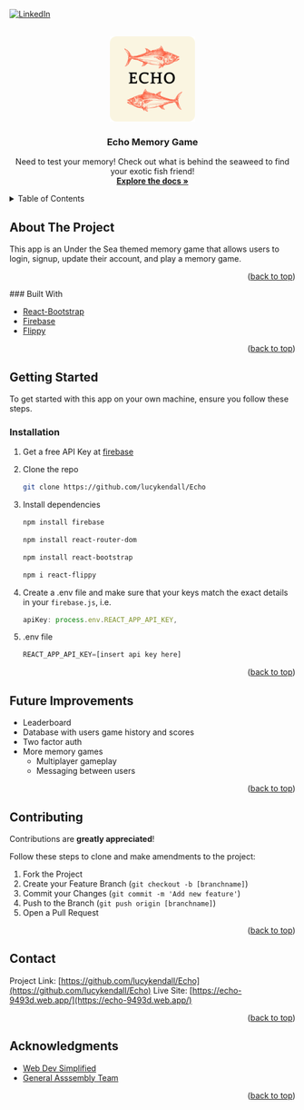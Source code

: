 <div id="top"></div>

[![LinkedIn][linkedin-shield]][linkedin-url]

<!-- PROJECT LOGO -->
<br />
<div align="center">
  <a href="https://github.com/lucykendall/Echo">
    <img src="/client/src/images/echo_logo.png" alt="Logo" width="150" height="150">
  </a>

<h3 align="center">Echo Memory Game</h3>

  <p align="center">
    Need to test your memory! Check out what is behind the seaweed to find your exotic fish friend!
    <br />
    <a href="https://github.com/lucykendall/Echo"><strong>Explore the docs »</strong></a>
    <br />
  </p>
</div>


<!-- TABLE OF CONTENTS -->
<details>
  <summary>Table of Contents</summary>
  <ol>
    <li>
      <a href="#about-the-project">About The Project</a>
      <ul>
        <li><a href="#built-with">Built With</a></li>
      </ul>
    </li>
    <li>
      <a href="#getting-started">Getting Started</a>
      <ul>
        <li><a href="#installation">Installation</a></li>
      </ul>
    </li>
    <li><a href="#futureimprovements">Future Improvements</a></li>
    <li><a href="#contact">Contact</a></li>
    <li><a href="#acknowledgments">Acknowledgments</a></li>
  </ol>
</details>



<!-- ABOUT THE PROJECT -->
## About The Project

This app is an Under the Sea themed memory game that allows users to login, signup, update their account, and play a memory game.

<p align="right">(<a href="#top">back to top</a>)</p>
### Built With

* [React-Bootstrap](https://react-bootstrap.github.io/)
* [Firebase](https://firebase.google.com/docs)
* [Flippy](https://www.npmjs.com/package/react-flippy)

<p align="right">(<a href="#top">back to top</a>)</p>



<!-- GETTING STARTED -->
## Getting Started

To get started with this app on your own machine, ensure you follow these steps.
### Installation

1. Get a free API Key at [firebase](https://firebase.google.com/)
2. Clone the repo
   ```sh
   git clone https://github.com/lucykendall/Echo
   ```
3. Install dependencies

   ```sh
   npm install firebase
   ```

   ```sh
   npm install react-router-dom
   ```

   ```sh
   npm install react-bootstrap
   ```
   
   ```sh
   npm i react-flippy
   ```
4. Create a .env file and make sure that your keys match the exact details in your `firebase.js`, i.e.
   ```js
   apiKey: process.env.REACT_APP_API_KEY,
   ```
5. .env file
   ```js
   REACT_APP_API_KEY=[insert api key here]
   ```

<p align="right">(<a href="#top">back to top</a>)</p>

<!-- ROADMAP -->
## Future Improvements

- Leaderboard
- Database with users game history and scores
- Two factor auth
- More memory games
    - Multiplayer gameplay
    - Messaging between users

<p align="right">(<a href="#top">back to top</a>)</p>


<!-- CONTRIBUTING -->
## Contributing

Contributions are **greatly appreciated**!

Follow these steps to clone and make amendments to the project:

1. Fork the Project
2. Create your Feature Branch (`git checkout -b [branchname]`)
3. Commit your Changes (`git commit -m 'Add new feature'`)
4. Push to the Branch (`git push origin [branchname]`)
5. Open a Pull Request

<p align="right">(<a href="#top">back to top</a>)</p>

<!-- CONTACT -->
## Contact

Project Link: [https://github.com/lucykendall/Echo](https://github.com/lucykendall/Echo)
Live Site: [https://echo-9493d.web.app/](https://echo-9493d.web.app/)

<p align="right">(<a href="#top">back to top</a>)</p>


<!-- ACKNOWLEDGMENTS -->
## Acknowledgments

* [Web Dev Simplified](https://github.com/WebDevSimplified/React-Firebase-Auth)
* [General Asssembly Team](https://generalassemb.ly/)

<p align="right">(<a href="#top">back to top</a>)</p>

[linkedin-shield]: https://img.shields.io/badge/-LinkedIn-black.svg?style=for-the-badge&logo=linkedin&colorB=555
[linkedin-url]: https://www.linkedin.com/in/lucy-kendall-91a039149/
[product-screenshot]: images/echo_logo.png

